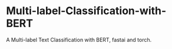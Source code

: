# Multi-label-Classification-with-BERT
A Multi-label Text Classification with BERT, fastai and torch. 
